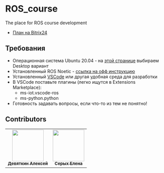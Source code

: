 # ROS_course
The place for ROS course development

- [План на Bitrix24](https://letiacsdep.bitrix24.ru/company/personal/user/10/disk/path/%D0%9A%D1%83%D1%80%D1%81%20ROS%20%28Robot%20Operating%20System%29/)

## Требования

- Операционная система Ubuntu 20.04 - на [этой странице](https://releases.ubuntu.com/20.04.5/) выбираем Desktop вариант
- Установленный ROS Noetic - [ссылка на офф инструкцию](http://wiki.ros.org/noetic/Installation/Ubuntu)
- Установленный [VSCode](https://code.visualstudio.com/) или другая удобная среда для разработки
- В VSCode поставьте плагины (легко ищутся в Extensions Marketplace):
  - ms-iot.vscode-ros
  - ms-python.python
- Готовность задавать вопросы, если что-то из тем не понятно!

## Contributors

<table>
  <tr>
    <td align="center">
      <a href="https://github.com/KaiL4eK">
        <img src="https://avatars.githubusercontent.com/u/13577066?v=4?size=100" width="100px;" alt="" /> <br />
        <sub><b>Девяткин Алексей</b></sub>
      </a>
    </td>
    <td align="center">
      <a href="https://github.com/serykhelena">
        <img src="https://avatars.githubusercontent.com/u/26322075?v=4?size=100" width="100px;" alt="" /> <br />
        <sub><b>Серых Елена</b></sub>
      </a>
    </td>
  </tr>
</table>
